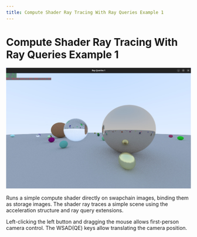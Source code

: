 ```yaml
---
title: Compute Shader Ray Tracing With Ray Queries Example 1
---
```


# Compute Shader Ray Tracing With Ray Queries Example 1

![Screenshot](screenshots/ray_queries1.jpg)

Runs a simple compute shader directly on swapchain images, binding them as
storage images.
The shader ray traces a simple scene using the acceleration structure and ray
query extensions.

Left-clicking the left button and dragging the mouse allows first-person camera control. The WSAD(QE) keys allow translating the camera position.
